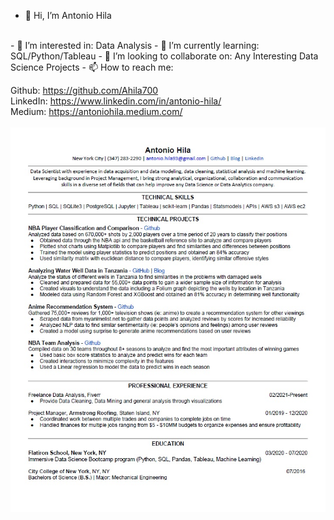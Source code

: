- 👋 Hi, I’m Antonio Hila
<br/>
- 👀 I’m interested in: Data Analysis
- 🌱 I’m currently learning: SQL/Python/Tableau
- 💞️ I’m looking to collaborate on: Any Interesting Data Science Projects
- 📫 How to reach me:<br/>

Github: https://github.com/Ahila700<br/>
LinkedIn: https://www.linkedin.com/in/antonio-hila/<br/>
Medium: https://antoniohila.medium.com/
<br/>
<br/>
![alt text](https://github.com/Ahila700/Ahila700/blob/main/Resume.jpg)

<!---
Ahila700/Ahila700 is a ✨ special ✨ repository because its `README.md` (this file) appears on your GitHub profile.
You can click the Preview link to take a look at your changes.
--->
